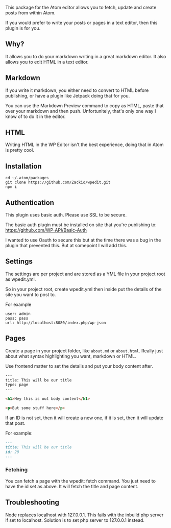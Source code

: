 This package for the Atom editor allows you to fetch, update and create posts from within Atom.

If you would prefer to write your posts or pages in a text editor, then this plugin is for you.


## Why?

It allows you to do your markdown writing in a great markdown editor. It also allows you to
edit HTML in a text editor.

## Markdown

If you write it markdown, you either need to convert to HTML before publishing, or have a plugin like Jetpack doing that for you.

You can use the Markdown Preview command to copy as HTML, paste that over your markdown and then push. Unfortunitely, that's only one way I know of to do it in the editor.

## HTML

Writing HTML in the WP Editor isn't the best experience, doing that in Atom is pretty cool.

## Installation

```
cd ~/.atom/packages
git clone https://github.com/Zackio/wpedit.git
npm i
```


## Authentication

This plugin uses basic auth. Please use SSL to be secure.

The basic auth plugin must be installed on site that you're publishing to: https://github.com/WP-API/Basic-Auth

I wanted to use Oauth to secure this but at the time there was a bug in the plugin that prevented this. But at somepoint I will add this.


## Settings

The settings are per project and are stored as a YML file in your project root as wpedit.yml.

So in your project root, create wpedit.yml then inside put the details of the site you want to post to.

For example

```YML
user: admin
pass: pass
url: http://localhost:8080/index.php/wp-json
```

## Pages

Create a page in your project folder, like `about.md` or `about.html`. Really just about what syntax highlighting you want, markdown or HTML.

Use frontend matter to set the details and put your body content after.

```html
---
title: This will be our title
type: page
---

<h1>Hey this is out body content</h1>

<p>But some stuff here</p>
```

If an ID is not set, then it will create a new one, if it is set, then it will update that post.

For example:

```md
---
title: This will be our title
id: 20
---
```

### Fetching

You can fetch a page with the wpedit: fetch command. You just need to have the id set as above. It will fetch the title and page content.

## Troubleshooting

Node replaces localhost with 127.0.0.1. This fails with the inbuild php server if set to localhost. Solution is to set php server to 127.0.0.1 instead.
